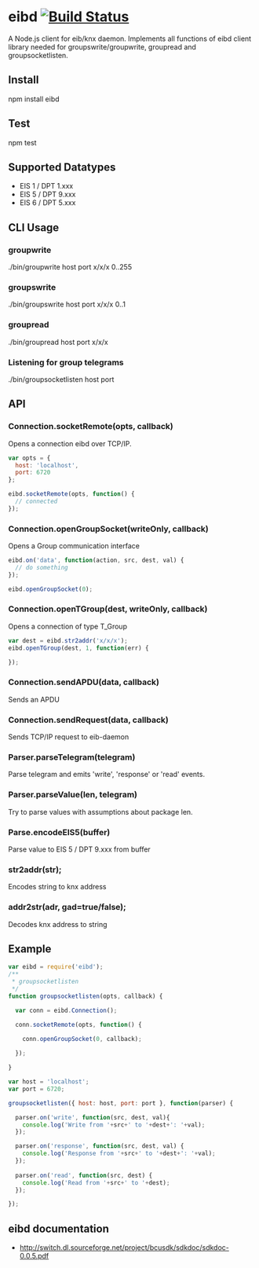# eibd [![Build Status](https://secure.travis-ci.org/andreek/node-eibd.png?branch=master)](http://travis-ci.org/andreek/node-eibd)

A Node.js client for eib/knx daemon. Implements all functions of eibd client library needed for groupswrite/groupwrite, groupread and groupsocketlisten.

## Install

npm install eibd

## Test
  
npm test

## Supported Datatypes

 * EIS 1 / DPT 1.xxx
 * EIS 5 / DPT 9.xxx
 * EIS 6 / DPT 5.xxx

## CLI Usage

### groupwrite
  
./bin/groupwrite host port x/x/x 0..255

### groupswrite
  
./bin/groupswrite host port x/x/x 0..1

### groupread

./bin/groupread host port x/x/x

### Listening for group telegrams

./bin/groupsocketlisten host port

## API

### Connection.socketRemote(opts, callback)

Opens a connection eibd over TCP/IP. 

```javascript
var opts = {
  host: 'localhost',
  port: 6720
};

eibd.socketRemote(opts, function() {
  // connected
});
```

### Connection.openGroupSocket(writeOnly, callback)

Opens a Group communication interface

```javascript
eibd.on('data', function(action, src, dest, val) {
  // do something
});

eibd.openGroupSocket(0);
```

### Connection.openTGroup(dest, writeOnly, callback)

Opens a connection of type T_Group

```javascript
var dest = eibd.str2addr('x/x/x');
eibd.openTGroup(dest, 1, function(err) {

});
```

### Connection.sendAPDU(data, callback)

Sends an APDU

### Connection.sendRequest(data, callback)

Sends TCP/IP request to eib-daemon

### Parser.parseTelegram(telegram)

Parse telegram and emits 'write', 'response' or 'read' events.

### Parser.parseValue(len, telegram)

Try to parse values with assumptions about package len.

### Parse.encodeEIS5(buffer)

Parse value to EIS 5 / DPT 9.xxx from buffer

### str2addr(str);

Encodes string to knx address

### addr2str(adr, gad=true/false);

Decodes knx address to string

## Example
```javascript
var eibd = require('eibd');
/**
 * groupsocketlisten
 */
function groupsocketlisten(opts, callback) {

  var conn = eibd.Connection();

  conn.socketRemote(opts, function() {
    
    conn.openGroupSocket(0, callback);

  });

}

var host = 'localhost';
var port = 6720;

groupsocketlisten({ host: host, port: port }, function(parser) {

  parser.on('write', function(src, dest, val){
    console.log('Write from '+src+' to '+dest+': '+val);
  });

  parser.on('response', function(src, dest, val) {
    console.log('Response from '+src+' to '+dest+': '+val);
  });
  
  parser.on('read', function(src, dest) {
    console.log('Read from '+src+' to '+dest);
  });

});
```

## eibd documentation

 * http://switch.dl.sourceforge.net/project/bcusdk/sdkdoc/sdkdoc-0.0.5.pdf
